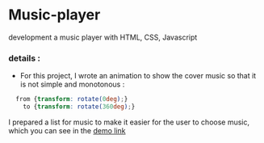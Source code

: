 # Music-player

development a music player with HTML, CSS, Javascript

### details :
- For this project, I wrote an animation to show the cover music so that it is not simple and monotonous :
```css
  from {transform: rotate(0deg);}
    to {transform: rotate(360deg);}
```

I prepared a list for music to make it easier for the user to choose music, which you can see in the [demo link](https://alirezanezami1.github.io/Music-player/) 


